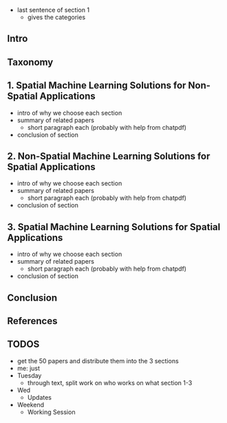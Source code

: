 - last sentence of section 1
	- gives the categories
## Intro

## Taxonomy
## 1. Spatial Machine Learning Solutions for Non-Spatial Applications
- intro of why we choose each section
- summary of related papers
	- short paragraph each (probably with help from chatpdf)
- conclusion of section

## 2. Non-Spatial Machine Learning Solutions for Spatial Applications
- intro of why we choose each section
- summary of related papers
	- short paragraph each (probably with help from chatpdf)
- conclusion of section
## 3. Spatial Machine Learning Solutions for Spatial Applications
- intro of why we choose each section
- summary of related papers
	- short paragraph each (probably with help from chatpdf)
- conclusion of section
## Conclusion

## References

## TODOS
- get the 50 papers and distribute them into the 3 sections
- me: just 
- Tuesday
	- through text, split work on who works on what section 1-3
- Wed
	- Updates
- Weekend
	- Working Session